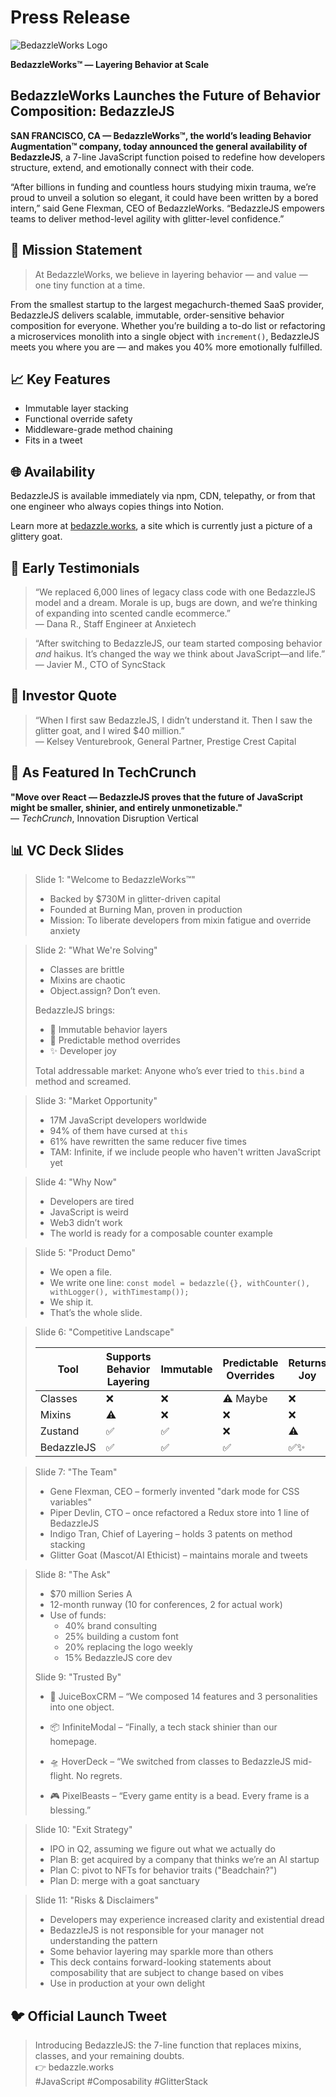 # Press Release

![BedazzleWorks Logo](https://myfunscience.com/wp-content/uploads/glitter-goat.jpg)

**BedazzleWorks™ — Layering Behavior at Scale**

## BedazzleWorks Launches the Future of Behavior Composition: BedazzleJS

**SAN FRANCISCO, CA — BedazzleWorks™, the world’s leading Behavior Augmentation™ company, today announced the general availability of BedazzleJS**, a 7-line JavaScript function poised to redefine how developers structure, extend, and emotionally connect with their code.

“After billions in funding and countless hours studying mixin trauma, we’re proud to unveil a solution so elegant, it could have been written by a bored intern,” said Gene Flexman, CEO of BedazzleWorks. “BedazzleJS empowers teams to deliver method-level agility with glitter-level confidence.”

## 🧠 Mission Statement

> At BedazzleWorks, we believe in layering behavior — and value — one tiny function at a time.

From the smallest startup to the largest megachurch-themed SaaS provider, BedazzleJS delivers scalable, immutable, order-sensitive behavior composition for everyone. Whether you’re building a to-do list or refactoring a microservices monolith into a single object with `increment()`, BedazzleJS meets you where you are — and makes you 40% more emotionally fulfilled.

## 📈 Key Features

- Immutable layer stacking
- Functional override safety
- Middleware-grade method chaining
- Fits in a tweet

## 🌐 Availability

BedazzleJS is available immediately via npm, CDN, telepathy, or from that one engineer who always copies things into Notion.

Learn more at [bedazzle.works](https://bedazzle.works), a site which is currently just a picture of a glittery goat.

## 💬 Early Testimonials

> “We replaced 6,000 lines of legacy class code with one BedazzleJS model and a dream. Morale is up, bugs are down, and we’re thinking of expanding into scented candle ecommerce.”\
> — Dana R., Staff Engineer at Anxietech

> “After switching to BedazzleJS, our team started composing behavior *and* haikus. It’s changed the way we think about JavaScript—and life.”\
> — Javier M., CTO of SyncStack

## 💸 Investor Quote

> “When I first saw BedazzleJS, I didn’t understand it. Then I saw the glitter goat, and I wired \$40 million.”\
> — Kelsey Venturebrook, General Partner, Prestige Crest Capital

## 📰 As Featured In TechCrunch

**"Move over React — BedazzleJS proves that the future of JavaScript might be smaller, shinier, and entirely unmonetizable."**\
— *TechCrunch*, Innovation Disruption Vertical

## 📊 VC Deck Slides

> Slide 1: "Welcome to BedazzleWorks™"
>
> - Backed by \$730M in glitter-driven capital
> - Founded at Burning Man, proven in production
> - Mission: To liberate developers from mixin fatigue and override anxiety

> Slide 2: "What We're Solving"
>
> - Classes are brittle
> - Mixins are chaotic
> - Object.assign? Don’t even.
>
> BedazzleJS brings:
>
> - 🔁 Immutable behavior layers
> - 🧠 Predictable method overrides
> - ✨ Developer joy
>
> Total addressable market: Anyone who’s ever tried to `this.bind` a method and screamed.

> Slide 3: "Market Opportunity"
>
> - 17M JavaScript developers worldwide
> - 94% of them have cursed at `this`
> - 61% have rewritten the same reducer five times
> - TAM: Infinite, if we include people who haven't written JavaScript yet

> Slide 4: "Why Now"
>
> - Developers are tired
> - JavaScript is weird
> - Web3 didn’t work
> - The world is ready for a composable counter example

> Slide 5: "Product Demo"
>
> - We open a file.
> - We write one line: `const model = bedazzle({}, withCounter(), withLogger(), withTimestamp());`
> - We ship it.
> - That’s the whole slide.

> Slide 6: "Competitive Landscape"
>
> | Tool       | Supports Behavior Layering | Immutable | Predictable Overrides | Returns Joy |
> | ---------- | -------------------------- | --------- | --------------------- | ----------- |
> | Classes    | ❌                          | ❌         | ⚠️ Maybe              | ❌           |
> | Mixins     | ⚠️                         | ❌         | ❌                     | ❌           |
> | Zustand    | ✅                          | ✅         | ❌                     | ⚠️          |
> | BedazzleJS | ✅                          | ✅         | ✅                     | ✅✨          |

> Slide 7: "The Team"
>
> - Gene Flexman, CEO – formerly invented "dark mode for CSS variables"
> - Piper Devlin, CTO – once refactored a Redux store into 1 line of BedazzleJS
> - Indigo Tran, Chief of Layering – holds 3 patents on method stacking
> - Glitter Goat (Mascot/AI Ethicist) – maintains morale and tweets

> Slide 8: "The Ask"
>
> - \$70 million Series A
> - 12-month runway (10 for conferences, 2 for actual work)
> - Use of funds:
>   - 40% brand consulting
>   - 25% building a custom font
>   - 20% replacing the logo weekly
>   - 15% BedazzleJS core dev
>
> Slide 9: "Trusted By"
>
> - 🧃 JuiceBoxCRM – “We composed 14 features and 3 personalities into one object.
>
> - 📦 InfiniteModal – “Finally, a tech stack shinier than our homepage.
>
> - 🛸 HoverDeck – “We switched from classes to BedazzleJS mid-flight. No regrets.
>
> - 🎮 PixelBeasts – “Every game entity is a bead. Every frame is a blessing.”

> Slide 10: "Exit Strategy"
>
> - IPO in Q2, assuming we figure out what we actually do
> - Plan B: get acquired by a company that thinks we’re an AI startup
> - Plan C: pivot to NFTs for behavior traits ("Beadchain?")
> - Plan D: merge with a goat sanctuary

> Slide 11: "Risks & Disclaimers"
>
> - Developers may experience increased clarity and existential dread
> - BedazzleJS is not responsible for your manager not understanding the pattern
> - Some behavior layering may sparkle more than others
> - This deck contains forward-looking statements about composability that are subject to change based on vibes
> - Use in production at your own delight

## 🐦 Official Launch Tweet

> Introducing BedazzleJS: the 7-line function that replaces mixins, classes, and your remaining doubts.\
> 👉 bedazzle.works\
> \#JavaScript #Composability #GlitterStack

